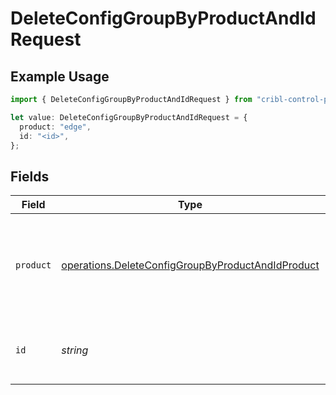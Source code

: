 # DeleteConfigGroupByProductAndIdRequest

## Example Usage

```typescript
import { DeleteConfigGroupByProductAndIdRequest } from "cribl-control-plane/models/operations";

let value: DeleteConfigGroupByProductAndIdRequest = {
  product: "edge",
  id: "<id>",
};
```

## Fields

| Field                                                                                                                  | Type                                                                                                                   | Required                                                                                                               | Description                                                                                                            |
| ---------------------------------------------------------------------------------------------------------------------- | ---------------------------------------------------------------------------------------------------------------------- | ---------------------------------------------------------------------------------------------------------------------- | ---------------------------------------------------------------------------------------------------------------------- |
| `product`                                                                                                              | [operations.DeleteConfigGroupByProductAndIdProduct](../../models/operations/deleteconfiggroupbyproductandidproduct.md) | :heavy_check_mark:                                                                                                     | Name of the Cribl product to get the Worker Groups or Edge Fleets for.                                                 |
| `id`                                                                                                                   | *string*                                                                                                               | :heavy_check_mark:                                                                                                     | The <code>id</code> of the Worker Group or Edge Fleet to delete.                                                       |